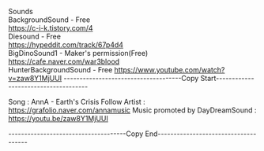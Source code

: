 Sounds   
BackgroundSound - Free   
https://c-i-k.tistory.com/4   
Diesound - Free   
https://hypeddit.com/track/67p4d4   
BigDinoSound1 - Maker's permission(Free)   
https://cafe.naver.com/war3blood   
HunterBackgroundSound - Free
https://www.youtube.com/watch?v=zaw8Y1MjUUI
-------------------------------------Copy Start-------------------------------------

Song : AnnA - Earth's Crisis
Follow Artist : https://grafolio.naver.com/annamusic
Music promoted by DayDreamSound : https://youtu.be/zaw8Y1MjUUI

-------------------------------------Copy End-------------------------------------
